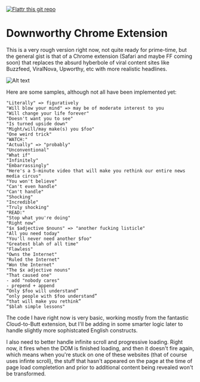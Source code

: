 [![Flattr this git repo](http://api.flattr.com/button/flattr-badge-large.png)](https://flattr.com/submit/auto?user_id=snipe&url=http://github.com/snipe/downworthy&title=Downworthy&language=&tags=github&category=software)

Downworthy Chrome Extension
==========
This is a very rough version right now, not quite ready for prime-time, but the general 
gist is that of a Chrome extension (Safari and maybe FF coming soon) that replaces the absurd hyberbole of viral content sites like Buzzfeed, ViralNova, Upworthy, etc with more realistic headlines. 

![Alt text](/images/article.jpg?raw=true "Sample Screenshot") 

Here are some samples, although not all have been implemented yet:

	"Literally" => figuratively
	"Will blow your mind" => may be of moderate interest to you
	"Will change your life forever"
	"Doesn't want you to see"
	"Is turned upside down"
	"Might/will/may make(s) you $foo"
	"One weird trick"
	"WATCH:" 
	"Actually" => "probably"
	"Unconventional" 
	"What if"
	"Infinitely"
	"Embarrassingly"
	"Here's a 5-minute video that will make you rethink our entire news media circus"
	"You won't believe"
	"Can't even handle"
	"Can't handle"
	"Shocking"
	"Incredible"
	"Truly shocking"
	"READ:"
	"Stop what you're doing"
	"Right now"
	"$x $adjective $nouns" => "another fucking listicle"
	"All you need today"
	"You'll never need another $foo"
	"Greatest blah of all time"
	"Flawless"
	"Owns the Internet"
	"Ruled the Internet"
	"Won the Internet"
	"The $x adjective nouns"
	"That caused one"
	- add "nobody cares"
	- prepend + append
	“Only $foo will understand”
	“only people with $foo understand”
	“that will make you rethink”
	“$blah simple lessons"

The code I have right now is very basic, working mostly from the fantastic Cloud-to-Butt extension, but I'll be adding in some smarter logic later to handle slightly more sophistcated English constructs. 

I also need to better handle infinite scroll and progressive loading. Right now, it fires when the DOM is finished loading, and then it doesn't fire again, which means when you're stuck on one of these websites (that of course uses infinte scroll), the stuff that hasn't appeared on the page at the time of page load completetion and prior to additional content being revealed won't be transformed.
